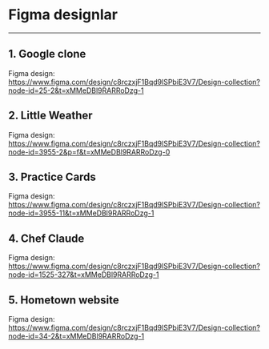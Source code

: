 # Figma designlar
<hr>

## 1. Google clone

Figma design: https://www.figma.com/design/c8rczxjF1Bqd9lSPbiE3V7/Design-collection?node-id=25-2&t=xMMeDBl9RARRoDzg-1

## 2. Little Weather

Figma design: https://www.figma.com/design/c8rczxjF1Bqd9lSPbiE3V7/Design-collection?node-id=3955-2&p=f&t=xMMeDBl9RARRoDzg-0

## 3. Practice Cards

Figma design: https://www.figma.com/design/c8rczxjF1Bqd9lSPbiE3V7/Design-collection?node-id=3955-11&t=xMMeDBl9RARRoDzg-1

## 4. Chef Claude

Figma design: https://www.figma.com/design/c8rczxjF1Bqd9lSPbiE3V7/Design-collection?node-id=1525-327&t=xMMeDBl9RARRoDzg-1

## 5. Hometown website

Figma design: https://www.figma.com/design/c8rczxjF1Bqd9lSPbiE3V7/Design-collection?node-id=34-2&t=xMMeDBl9RARRoDzg-1